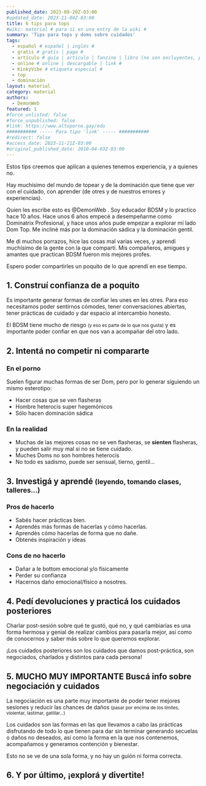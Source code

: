 ```yaml
---
published_date: 2023-09-20Z-03:00
#updated_date: 2023-11-04Z-03:00
title: 6 tips para tops
#wiki: material # para si es una entry de la wiki #
summary: 'Tips para tops y doms sobre cuidados'
tags:
  - español # español | inglés #
  - gratis # gratis | pago #
  - artículo # guía | articulo | fanzine | libro (no son excluyentes, pueden haber varios) #
  - online # online | descargable | link #
  - KinkyVibe # etiqueta especial #
  - top
  - dominación
layout: material
category: material
authors:
  - DemonWeb
featured: 1
#force_unlisted: false
#force_unpublished: false
#link: https://www.altoporno.gay/edu
########### ----- Para tipo 'link' ----- ###########
#redirect: false
#access_date: 2023-11-21Z-03:00
#original_published_date: 2010-04-03Z-03:00
---
```


Estos tips creemos que aplican a quienes tenemos experiencia, y a quienes no.

Hay muchísimo del mundo de topear y de la dominación que tiene que ver con el cuidado, con aprender (de otres y de nuestros errores y experiencias).

Quien les escribe esto es @DemonWeb . Soy educador BDSM y lo practico hace 10 años. Hace unos 6 años empecé a desempeñarme como Dominatrix Profesional, y hace unos años pude empezar a explorar mí lado Dom Top. Me incliné más por la dominación sádica y la dominación gentil.

Me di muchos porrazos, hice las cosas mal varias veces, y aprendí muchísimo de la gente con la que compartí. Mis compañeros, amigues y amantes que practican BDSM fueron mis mejores profes.

Espero poder compartirles un poquito de lo que aprendí en ese tiempo.

## **1.** Construí confianza de a poquito

Es importante generar formas de confiar les unes en les otres. Para eso necesitamos poder sentirnos cómodes, tener conversaciones abiertas, tener prácticas de cuidado y dar espacio al intercambio honesto.

El BDSM tiene mucho de riesgo <small>(y eso es parte de lo que nos gusta)</small> y es importante poder confiar en que nos van a acompañar del otro lado.

## **2.** Intentá no competir ni compararte

### En el porno

Suelen figurar muchas formas de ser Dom, pero por lo generar siguiendo un mismo esterotipo:

- Hacer cosas que se ven flasheras
- Hombre heterocis super hegemónicos
- Sólo hacen dominación sádica

### En la realidad

- Muchas de las mejores cosas no se ven flasheras, se **sienten** flasheras, y pueden salir muy mal si no se tiene cuidado.
- Muches Doms no son hombres heterocis
- No todo es sadismo, puede ser sensual, tierno, gentil...

## **3.** Investigá y aprendé <small>(leyendo, tomando clases, talleres...)</small>

### Pros de hacerlo

- Sabés hacer prácticas bien.
- Aprendés más formas de hacerlas y cómo hacerlas.
- Aprendés cómo hacerlas de forma que no dañe.
- Obtenés inspiración y ideas

### Cons de **no** hacerlo

- Dañar a le bottom emocional y/o físicamente
- Perder su confianza
- Hacernos daño emocional/físico a nosotres.

## **4.** Pedí devoluciones y practicá los cuidados posteriores

Charlar post-sesión sobre qué te gustó, qué no, y qué cambiarías es una forma hermosa y genial de realizar cambios para pasarla mejor, así como de conocernos y saber más sobre lo que queremos explorar.

¡Los cuidados posteriores son los cuidados que damos post-práctica, son negociados, charlados y distintos para cada persona!

## **5.** **MUCHO MUY IMPORTANTE** Buscá info sobre negociación y cuidados

La negociación es una parte muy importante de poder tener mejores sesiones y reducir las chances de daños <small>(pasar por encima de los límites, violentar, lastimar, gatillar...)</small>

Los cuidados son las formas en las que llevamos a cabo las prácticas disfrutando de todo lo que tienen para dar sin terminar generando secuelas o daños no deseados, así como la forma en la que nos contenemos, acompañamos y generamos contención y bienestar.

Esto no se ve de una sola forma, y no hay un guión ni forma correcta.

## **6.** Y por último, ¡explorá y divertite!
